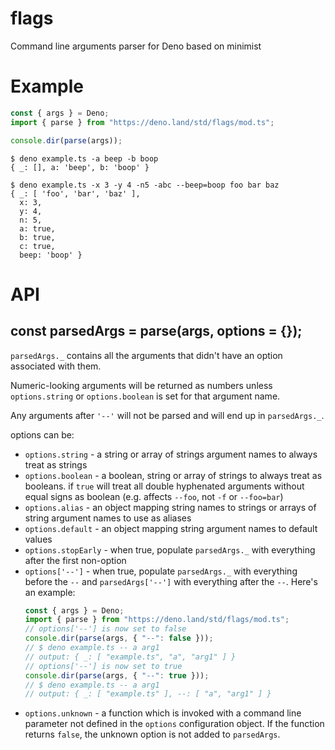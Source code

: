 # flags

Command line arguments parser for Deno based on minimist

# Example

```ts
const { args } = Deno;
import { parse } from "https://deno.land/std/flags/mod.ts";

console.dir(parse(args));
```

```
$ deno example.ts -a beep -b boop
{ _: [], a: 'beep', b: 'boop' }
```

```
$ deno example.ts -x 3 -y 4 -n5 -abc --beep=boop foo bar baz
{ _: [ 'foo', 'bar', 'baz' ],
  x: 3,
  y: 4,
  n: 5,
  a: true,
  b: true,
  c: true,
  beep: 'boop' }
```

# API

## const parsedArgs = parse(args, options = {});

`parsedArgs._` contains all the arguments that didn't have an option associated
with them.

Numeric-looking arguments will be returned as numbers unless `options.string` or
`options.boolean` is set for that argument name.

Any arguments after `'--'` will not be parsed and will end up in `parsedArgs._`.

options can be:

-   `options.string` - a string or array of strings argument names to always
    treat as strings
-   `options.boolean` - a boolean, string or array of strings to always treat as
    booleans. if `true` will treat all double hyphenated arguments without equal
    signs as boolean (e.g. affects `--foo`, not `-f` or `--foo=bar`)
-   `options.alias` - an object mapping string names to strings or arrays of
    string argument names to use as aliases
-   `options.default` - an object mapping string argument names to default
    values
-   `options.stopEarly` - when true, populate `parsedArgs._` with everything
    after the first non-option
-   `options['--']` - when true, populate `parsedArgs._` with everything before
    the `--` and `parsedArgs['--']` with everything after the `--`. Here's an
    example:
    ```ts
    const { args } = Deno;
    import { parse } from "https://deno.land/std/flags/mod.ts";
    // options['--'] is now set to false
    console.dir(parse(args, { "--": false }));
    // $ deno example.ts -- a arg1
    // output: { _: [ "example.ts", "a", "arg1" ] }
    // options['--'] is now set to true
    console.dir(parse(args, { "--": true }));
    // $ deno example.ts -- a arg1
    // output: { _: [ "example.ts" ], --: [ "a", "arg1" ] }
    ```
-   `options.unknown` - a function which is invoked with a command line
    parameter not defined in the `options` configuration object. If the function
    returns `false`, the unknown option is not added to `parsedArgs`.
